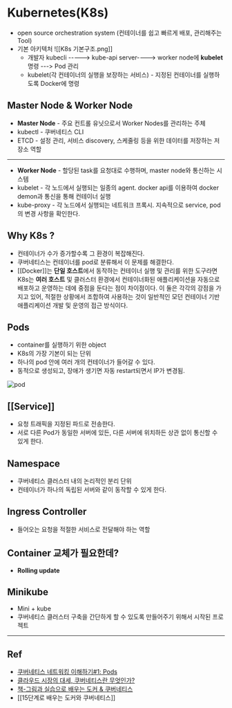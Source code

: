 # Kubernetes(K8s)

- open source orchestration system (컨테이너를 쉽고 빠르게 배포, 관리해주는 Tool)
- 기본 아키텍처 ![[K8s 기본구조.png]]
	- 개발자 kubecli -----> kube-api server----> worker node에 **kubelet** 명령 ---> Pod 관리
	- kubelet(각 컨테이너의 실행을 보장하는 서비스) - 지정된 컨테이너를 실행하도록 Docker에 명령

## Master Node & Worker Node

- **Master Node** - 주요 컨트롤 유닛으로서 Worker Nodes를 관리하는 주체
- kubectl - 쿠버네티스 CLI
- ETCD - 설정 관리, 서비스 discovery, 스케줄링 등을 위한 데이터를 저장하는 저장소 역할
----
- **Worker Node** - 할당된 task를 요청대로 수행하며, master node와 통신하는 시스템
- kubelet - 각 노드에서 실행되는 일종의 agent. docker api를 이용하여 docker demon과 통신을 통해 컨테이너 실행
- kube-proxy - 각 노드에서 실행되는 네트워크 프록시. 지속적으로 service, pod의 변경 사항을 확인한다.

## Why K8s ?

- 컨테이너가 수가 증가할수록 그 환경이 복잡해진다.
- 쿠버네티스는 컨테이너를 pod로 분류해서 이 문제를 해결한다.
- [[Docker]]는 **단일 호스트**에서 동작하는 컨테이너 실행 및 관리를 위한 도구라면 K8s는 **여러 호스트** 및 클러스터 환경에서 컨테이너화된 애플리케이션을 자동으로 배포하고 운영하는 데에 중점을 둔다는 점이 차이점이다. 이 둘은 각각의 강점을 가지고 있어, 적절한 상황에서 조합하여 사용하는 것이 일반적인 모던 컨테이너 기반 애플리케이션 개발 및 운영의 접근 방식이다.

## Pods

- container를 실행하기 위한 object
- K8s의 가장 기본이 되는 단위
- 하나의 pod 안에 여러 개의 컨테이너가 들어갈 수 있다.
- 동적으로 생성되고, 장애가 생기면 자동 restart되면서 IP가 변경됨.

![pod](https://i0.wp.com/bespin-wordpress-bucket.s3.ap-northeast-2.amazonaws.com/wp-content/uploads/2022/06/%EA%B7%B8%EB%A6%BC62.png?resize=378%2C301&ssl=1)

## [[Service]]

- 요청 트래픽을 지정된 파드로 전송한다.
- 서로 다른 Pod가 동일한 서버에 있든, 다른 서버에 위치하든 상관 없이 통신할 수 있게 한다.

## Namespace

- 쿠버네티스 클러스터 내의 논리적인 분리 단위
- 컨테이너가 하나의 독립된 서버와 같이 동작할 수 있게 한다.

## Ingress Controller

- 들어오는 요청을 적절한 서비스로 전달해야 하는 역할

## Container 교체가 필요한데?

- **Rolling update** 


## Minikube

- Mini + kube
- 쿠버네티스 클러스터 구축을 간단하게 할 수 있도록 만들어주기 위해서 시작된 프로젝트


---
## Ref

- [쿠버네티스 네트워킹 이해하기#1: Pods](https://coffeewhale.com/k8s/network/2019/04/19/k8s-network-01/)
- [클라우드 시장의 대세, 쿠버네티스란 무엇인가?]( https://www.youtube.com/watch?v=JNc11rxLtmE)
- [책-그림과 실습으로 배우는 도커 & 쿠버네티스](https://www.yes24.com/Product/Goods/108431011)
- [[15단계로 배우는 도커와 쿠버네티스]]
